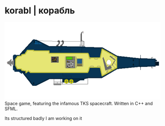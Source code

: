# korabl | корабль
![My HD TKS](https://raw.githubusercontent.com/Goerofmuns/korabl/master/asset/tex/tks_shell.png)
Space game, featuring the infamous TKS spacecraft. Written in C++ and SFML.

Its structured badly I am working on it
